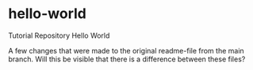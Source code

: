 # hello-world
Tutorial Repository Hello World

A few changes that were made to the original readme-file from the main branch.
Will this be visible that there is a difference between these files?
